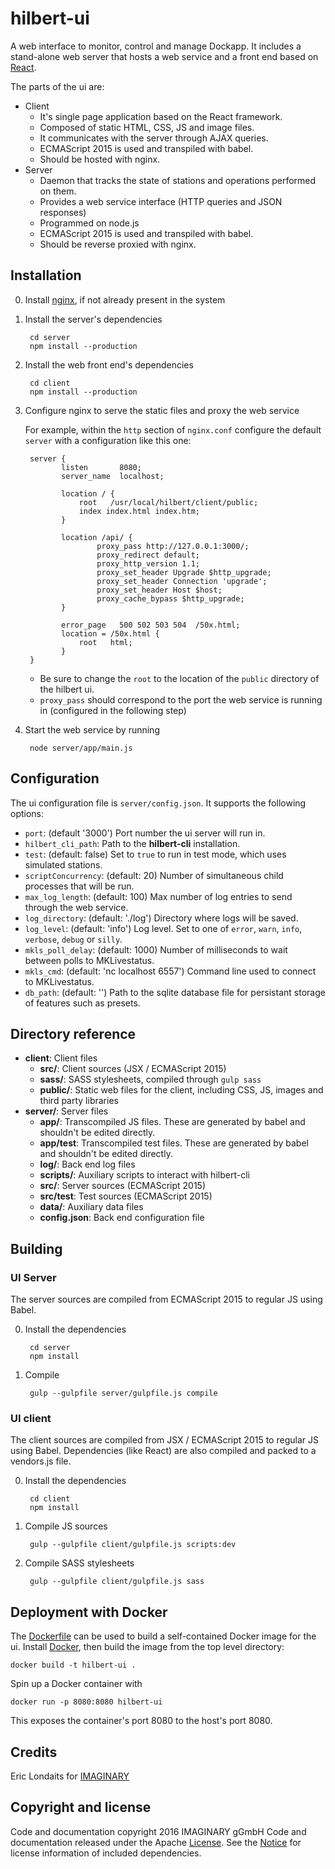 # hilbert-ui

A web interface to monitor, control and manage Dockapp. It includes a stand-alone web server 
that hosts a web service and a front end based on [React](https://facebook.github.io/react/). 

The parts of the ui are:

- Client
    - It's single page application based on the React framework.
    - Composed of static HTML, CSS, JS and image files.
    - It communicates with the server through AJAX queries.
    - ECMAScript 2015 is used and transpiled with babel.
    - Should be hosted with nginx.
- Server
    - Daemon that tracks the state of stations and operations
      performed on them.
    - Provides a web service interface (HTTP queries and JSON responses)
    - Programmed on node.js
    - ECMAScript 2015 is used and transpiled with babel.
    - Should be reverse proxied with nginx.

## Installation

0. Install [nginx](https://nginx.org/), if not already present in the system

0. Install the server's dependencies

        cd server
        npm install --production

0. Install the web front end's dependencies

        cd client
        npm install --production

0. Configure nginx to serve the static files and proxy the web service
 
    For example, within the `http` section of `nginx.conf` configure the default `server` with a 
    configuration like this one:
 
        server {
               listen       8080;
               server_name  localhost;
        
               location / {
                   root   /usr/local/hilbert/client/public;
                   index index.html index.htm;
               }
        
               location /api/ {
                       proxy_pass http://127.0.0.1:3000/;
                       proxy_redirect default;
                       proxy_http_version 1.1;
                       proxy_set_header Upgrade $http_upgrade;
                       proxy_set_header Connection 'upgrade';
                       proxy_set_header Host $host;
                       proxy_cache_bypass $http_upgrade;
               }
        
               error_page   500 502 503 504  /50x.html;
               location = /50x.html {
                   root   html;
               }
        }

    * Be sure to change the `root` to the location of the `public` directory of the hilbert ui. 
    * `proxy_pass` should correspond to the port the web service is running in (configured in the
      following step)
      
0. Start the web service by running

        node server/app/main.js

## Configuration

The ui configuration file is `server/config.json`. It supports the following options:

- `port`: (default '3000') Port number the ui server will run in.
- `hilbert_cli_path`: Path to the **hilbert-cli** installation.
- `test`: (default: false) Set to `true` to run in test mode, which uses simulated stations.
- `scriptConcurrency`: (default: 20) Number of simultaneous child processes that will be run.
- `max_log_length`: (default: 100) Max number of log entries to send through the web service.
- `log_directory`: (default: './log') Directory where logs will be saved.
- `log_level`: (default: 'info') Log level. Set to one of `error`, `warn`, `info`, `verbose`, `debug` or `silly`.
- `mkls_poll_delay`: (default: 1000) Number of milliseconds to wait between polls to MKLivestatus.
- `mkls_cmd`: (default: 'nc localhost 6557') Command line used to connect to MKLivestatus.
- `db_path`: (default: '') Path to the sqlite database file for persistant storage of features such as presets. 

## Directory reference

- **client**: Client files
    - **src/**: Client sources (JSX / ECMAScript 2015)
    - **sass/**: SASS stylesheets, compiled through `gulp sass`
    - **public/**: Static web files for the client, including CSS, JS, images and 
          third party libraries
- **server/**: Server files
    - **app/**: Transcompiled JS files. These are generated by babel and shouldn't be edited directly.
    - **app/test**: Transcompiled test files. These are generated by babel and shouldn't be edited directly.
    - **log/**: Back end log files
    - **scripts/**: Auxiliary scripts to interact with hilbert-cli
    - **src/**: Server sources (ECMAScript 2015)
    - **src/test**: Test sources (ECMAScript 2015)
    - **data/**: Auxiliary data files
    - **config.json**: Back end configuration file

## Building

### UI Server

The server sources are compiled from ECMAScript 2015 to regular JS using Babel.

0. Install the dependencies

        cd server
        npm install

0. Compile

        gulp --gulpfile server/gulpfile.js compile

### UI client

The client sources are compiled from JSX / ECMAScript 2015 to regular JS using Babel. 
Dependencies (like React) are also compiled and packed to a vendors.js file. 

0. Install the dependencies

        cd client
        npm install 

0. Compile JS sources

        gulp --gulpfile client/gulpfile.js scripts:dev

0. Compile SASS stylesheets

        gulp --gulpfile client/gulpfile.js sass

## Deployment with Docker

The [Dockerfile](Dockerfile) can be used to build a self-contained Docker image for the ui. 
Install [Docker](https://www.docker.com/), then build the image from the top level directory:

    docker build -t hilbert-ui .

Spin up a Docker container with

    docker run -p 8080:8080 hilbert-ui

This exposes the container's port 8080 to the host's port 8080.

## Credits

Eric Londaits for [IMAGINARY](https://www.imaginary.org)

## Copyright and license

Code and documentation copyright 2016 IMAGINARY gGmbH 
Code and documentation released under the Apache [License](LICENSE.md).
See the [Notice](NOTICE.md) for license information of included 
dependencies.
